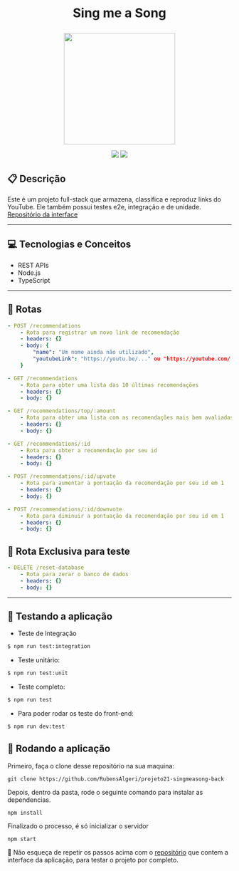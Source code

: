 # <p align = "center"> Sing me a Song </p>

<p align="center">
   <img width="250px" src="https://notion-emojis.s3-us-west-2.amazonaws.com/prod/svg-twitter/1f399-fe0f.svg"/>
</p>

<p align = "center">
   <img src="https://img.shields.io/badge/author-RubensAlgeri-4dae71?style=flat-square" />
   <img src="https://img.shields.io/github/languages/count/RubensAlgeri/projeto21-singmeasong-back?color=4dae71&style=flat-square" />
</p>


##  :clipboard: Descrição

Este é um projeto full-stack que armazena, classifica e reproduz links do YouTube. Ele também possui testes e2e, integração e de unidade. [Repositório da interface](https://github.com/RubensAlgeri/projeto21-singmeasong-front)

***

## :computer:	 Tecnologias e Conceitos

- REST APIs
- Node.js
- TypeScript

***

## :rocket: Rotas

```yml
- POST /recommendations
    - Rota para registrar um novo link de recomendação
    - headers: {}
    - body: {
        "name": "Um nome ainda não utilizado",
        "youtubeLink": "https://youtu.be/..." ou "https://youtube.com/..."
    }
```

```yml
- GET /recommendations
    - Rota para obter uma lista das 10 últimas recomendações
    - headers: {}
    - body: {}
```

```yml
- GET /recommendations/top/:amount
    - Rota para obter uma lista com as recomendações mais bem avaliadas
    - headers: {}
    - body: {}
```

```yml
- GET /recommendations/:id
    - Rota para obter a recomendação por seu id
    - headers: {}
    - body: {}
```

```yml
- POST /recommendations/:id/upvote
    - Rota para aumentar a pontuação da recomendação por seu id em 1
    - headers: {}
    - body: {}
```

```yml
- POST /recommendations/:id/downvote
    - Rota para diminuir a pontuação da recomendação por seu id em 1
    - headers: {}
    - body: {}
```

## :rocket: Rota Exclusiva para teste

```yml
- DELETE /reset-database
    - Rota para zerar o banco de dados
    - headers: {}
    - body: {}
```

***

## 🏁 Testando a aplicação

- Teste de Integração

```bash
$ npm run test:integration
```

- Teste unitário:

```bash
$ npm run test:unit
```

- Teste completo:

```bash
$ npm run test
```

- Para poder rodar os teste do front-end:

```bash
$ npm run dev:test
```

## 🏁 Rodando a aplicação


Primeiro, faça o clone desse repositório na sua maquina:

```
git clone https://github.com/RubensAlgeri/projeto21-singmeasong-back
```

Depois, dentro da pasta, rode o seguinte comando para instalar as dependencias.

```
npm install
```

Finalizado o processo, é só inicializar o servidor
```
npm start
```

:stop_sign: Não esqueça de repetir os passos acima com o [repositório](https://github.com/RubensAlgeri/projeto21-singmeasong-front) que contem a interface da aplicação, para testar o projeto por completo.
